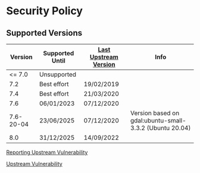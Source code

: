 # Security Policy

## Supported Versions

| Version   | Supported Until | [Last Upstream Version](https://mapserver.org/announcements_all.html) | Info                                                    |
| --------- | --------------- | --------------------------------------------------------------------- | ------------------------------------------------------- |
| <= 7.0    | Unsupported     |                                                                       |
| 7.2       | Best effort     | 19/02/2019                                                            |
| 7.4       | Best effort     | 21/03/2020                                                            |
| 7.6       | 06/01/2023      | 07/12/2020                                                            |
| 7.6-20-04 | 23/06/2025      | 07/12/2020                                                            | Version based on gdal:ubuntu-small-3.3.2 (Ubuntu 20.04) |
| 8.0       | 31/12/2025      | 14/09/2022                                                            |                                                         |

[Reporting Upstream Vulnerability](https://www.mapserver.org/development/bugs.html?highlight=security)

[Upstream Vulnerability](https://www.cvedetails.com/product/17181/UMN-Mapserver.html)
